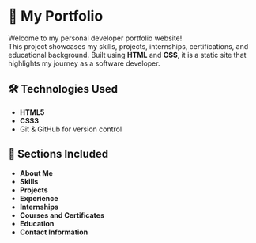 # 💼 My Portfolio

Welcome to my personal developer portfolio website!  
This project showcases my skills, projects, internships, certifications, and educational background. Built using **HTML** and **CSS**, it is a static site that highlights my journey as a software developer.

<!-- ## 🚀 Live Demo
🌐 [View My Portfolio](http://127.0.0.1:5500/index.html)   -->


## 🛠️ Technologies Used

- **HTML5**
- **CSS3**
- Git & GitHub for version control

## 📂 Sections Included

- **About Me**
- **Skills**
- **Projects**
- **Experience**
- **Internships**
- **Courses and Certificates**
- **Education**
- **Contact Information**
